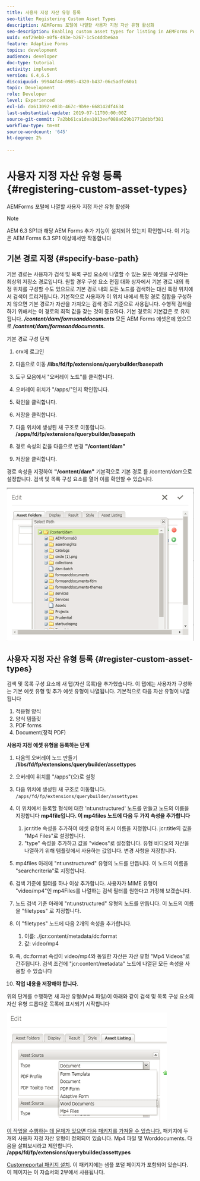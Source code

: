 ```yaml
---
title: 사용자 지정 자산 유형 등록
seo-title: Registering Custom Asset Types
description: AEMForms 포털에 나열할 사용자 지정 자산 유형 활성화
seo-description: Enabling custom asset types for listing in AEMForms Portal
uuid: eaf29eb0-a0f6-493e-b267-1c5c4ddbe6aa
feature: Adaptive Forms
topics: development
audience: developer
doc-type: tutorial
activity: implement
version: 6.4,6.5
discoiquuid: 99944f44-0985-4320-b437-06c5adfc60a1
topic: Development
role: Developer
level: Experienced
exl-id: da613092-e03b-467c-9b9e-668142df4634
last-substantial-update: 2019-07-11T00:00:00Z
source-git-commit: 7a2bb61ca1dea1013eef088a629b17718dbbf381
workflow-type: tm+mt
source-wordcount: '645'
ht-degree: 2%

---
```


# 사용자 지정 자산 유형 등록 {#registering-custom-asset-types}

AEMForms 포털에 나열할 사용자 지정 자산 유형 활성화

>[!NOTE]
>
>AEM 6.3 SP1과 해당 AEM Forms 추가 기능이 설치되어 있는지 확인합니다. 이 기능은 AEM Forms 6.3 SP1 이상에서만 작동합니다

## 기본 경로 지정 {#specify-base-path}

기본 경로는 사용자가 검색 및 목록 구성 요소에 나열할 수 있는 모든 에셋을 구성하는 최상위 저장소 경로입니다. 원할 경우 구성 요소 편집 대화 상자에서 기본 경로 내의 특정 위치를 구성할 수도 있으므로 기본 경로 내의 모든 노드를 검색하는 대신 특정 위치에서 검색이 트리거됩니다. 기본적으로 사용자가 이 위치 내에서 특정 경로 집합을 구성하지 않으면 기본 경로가 자산을 가져오는 검색 경로 기준으로 사용됩니다. 수행적 검색을 하기 위해서는 이 경로의 최적 값을 갖는 것이 중요하다. 기본 경로의 기본값은 로 유지됩니다. **_/content/dam/formsanddocuments_** 모든 AEM Forms 에셋은에 있으므로 **_/content/dam/formsanddocuments._**

기본 경로 구성 단계

1. crx에 로그인
1. 다음으로 이동 **/libs/fd/fp/extensions/querybuilder/basepath**

1. 도구 모음에서 &quot;오버레이 노드&quot;를 클릭합니다.
1. 오버레이 위치가 &quot;/apps/&quot;인지 확인합니다.
1. 확인을 클릭합니다.
1. 저장을 클릭합니다.
1. 다음 위치에 생성된 새 구조로 이동합니다. **/apps/fd/fp/extensions/querybuilder/basepath**

1. 경로 속성의 값을 다음으로 변경 **&quot;/content/dam&quot;**
1. 저장을 클릭합니다.

경로 속성을 지정하여 **&quot;/content/dam&quot;** 기본적으로 기본 경로 를 /content/dam으로 설정합니다. 검색 및 목록 구성 요소를 열어 이를 확인할 수 있습니다.

![basepath](assets/basepath.png)

## 사용자 지정 자산 유형 등록 {#register-custom-asset-types}

검색 및 목록 구성 요소에 새 탭(자산 목록)을 추가했습니다. 이 탭에는 사용자가 구성하는 기본 에셋 유형 및 추가 에셋 유형이 나열됩니다. 기본적으로 다음 자산 유형이 나열됩니다

1. 적응형 양식
1. 양식 템플릿
1. PDF forms
1. Document(정적 PDF)

**사용자 지정 에셋 유형을 등록하는 단계**

1. 다음의 오버레이 노드 만들기 **/libs/fd/fp/extensions/querybuilder/assettypes**

1. 오버레이 위치를 &quot;/apps&quot;(으)로 설정
1. 다음 위치에 생성된 새 구조로 이동합니다. `/apps/fd/fp/extensions/querybuilder/assettypes`

1. 이 위치에서 등록할 형식에 대한 &#39;nt:unstructured&#39; 노드를 만들고 노드의 이름을 지정합니다 **mp4file입니다. 이 mp4files 노드에 다음 두 가지 속성을 추가합니다**

   1. jcr:title 속성을 추가하여 에셋 유형의 표시 이름을 지정합니다. jcr:title의 값을 &quot;Mp4 Files&quot;로 설정합니다.
   1. &quot;type&quot; 속성을 추가하고 값을 &quot;videos&quot;로 설정합니다. 유형 비디오의 자산을 나열하기 위해 템플릿에서 사용하는 값입니다. 변경 사항을 저장합니다.

1. mp4files 아래에 &quot;nt:unstructured&quot; 유형의 노드를 만듭니다. 이 노드의 이름을 &quot;searchcriteria&quot;로 지정합니다.
1. 검색 기준에 필터를 하나 이상 추가합니다. 사용자가 MIME 유형이 &quot;video/mp4&quot;인 mp4Files를 나열하는 검색 필터를 원한다고 가정해 보겠습니다.
1. 노드 검색 기준 아래에 &quot;nt:unstructured&quot; 유형의 노드를 만듭니다. 이 노드의 이름을 &quot;filetypes&quot; 로 지정합니다.
1. 이 &quot;filetypes&quot; 노드에 다음 2개의 속성을 추가합니다.

   1. 이름: ./jcr:content/metadata/dc:format
   1. 값: video/mp4

1. 즉, dc:format 속성이 video/mp4와 동일한 자산은 자산 유형 &quot;Mp4 Videos&quot;로 간주됩니다. 검색 조건에 &quot;jcr:content/metadata&quot; 노드에 나열된 모든 속성을 사용할 수 있습니다

1. **작업 내용을 저장해야 합니다.**

위의 단계를 수행하면 새 자산 유형(Mp4 파일)이 아래와 같이 검색 및 목록 구성 요소의 자산 유형 드롭다운 목록에 표시되기 시작합니다

![mp4files](assets/mp4files.png)

[이 작업을 수행하는 데 문제가 있으면 다음 패키지를 가져올 수 있습니다.](assets/assettypeskt1.zip) 패키지에 두 개의 사용자 지정 자산 유형이 정의되어 있습니다. Mp4 파일 및 Worddocuments. 다음을 살펴보시라고 제안합니다. **/apps/fd/fp/extensions/querybuilder/assettypes**

[Customeportal 패키지 설치](assets/customportalpage.zip). 이 패키지에는 샘플 포털 페이지가 포함되어 있습니다. 이 페이지는 이 자습서의 2부에서 사용됩니다.
